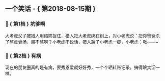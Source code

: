 ## 一个笑话 - { 第2018-08-15期 }
</hr>

### :jack_o_lantern: { 第1档 } 坑爹啊
大老虎父子被猎人用陷阱捉住，猎人把大老虎绑在树上，对小老虎说：把你爸爸杀了熬虎骨汤，熬不熬啊？小老虎不说话，猎人踹了小老虎一脚，小老虎：嗷——~


### :jack_o_lantern: { 第2档 } 有病
现在的朋友圈真的是有病，要秀恩爱就好好秀，一个个晒转账记录，搞得跟卖淫一样。

